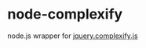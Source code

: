 node-complexify
===============

node.js wrapper for [jquery.complexify.js](https://github.com/danpalmer/jquery.complexify.js/)
